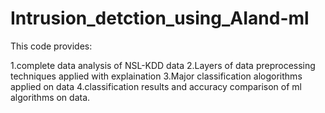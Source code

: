 # Intrusion_detction_using_AIand-ml

This code provides:



   1.complete data analysis of NSL-KDD data 
   2.Layers of data preprocessing techniques applied with explaination
   3.Major classification alogorithms applied on data
   4.classification results and accuracy comparison of ml algorithms on data.
